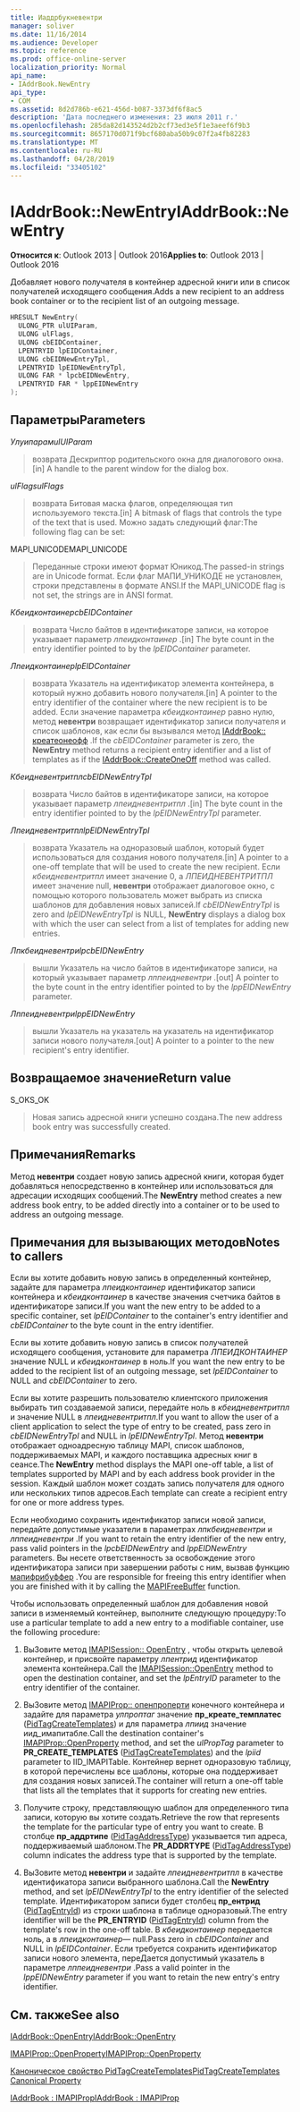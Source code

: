 ```yaml
---
title: Иаддрбукневентри
manager: soliver
ms.date: 11/16/2014
ms.audience: Developer
ms.topic: reference
ms.prod: office-online-server
localization_priority: Normal
api_name:
- IAddrBook.NewEntry
api_type:
- COM
ms.assetid: 8d2d786b-e621-456d-b087-3373df6f8ac5
description: 'Дата последнего изменения: 23 июля 2011 г.'
ms.openlocfilehash: 285da82d143524d2b2cf73ed3e5f1e3aeef6f9b3
ms.sourcegitcommit: 8657170d071f9bcf680aba50b9c07f2a4fb82283
ms.translationtype: MT
ms.contentlocale: ru-RU
ms.lasthandoff: 04/28/2019
ms.locfileid: "33405102"
---
```

# <a name="iaddrbooknewentry"></a><span data-ttu-id="6443d-103">IAddrBook::NewEntry</span><span class="sxs-lookup"><span data-stu-id="6443d-103">IAddrBook::NewEntry</span></span>

  
  
<span data-ttu-id="6443d-104">**Относится к**: Outlook 2013 | Outlook 2016</span><span class="sxs-lookup"><span data-stu-id="6443d-104">**Applies to**: Outlook 2013 | Outlook 2016</span></span> 
  
<span data-ttu-id="6443d-105">Добавляет нового получателя в контейнер адресной книги или в список получателей исходящего сообщения.</span><span class="sxs-lookup"><span data-stu-id="6443d-105">Adds a new recipient to an address book container or to the recipient list of an outgoing message.</span></span>
  
```cpp
HRESULT NewEntry(
  ULONG_PTR ulUIParam,
  ULONG ulFlags,
  ULONG cbEIDContainer,
  LPENTRYID lpEIDContainer,
  ULONG cbEIDNewEntryTpl,
  LPENTRYID lpEIDNewEntryTpl,
  ULONG FAR * lpcbEIDNewEntry,
  LPENTRYID FAR * lppEIDNewEntry
);
```

## <a name="parameters"></a><span data-ttu-id="6443d-106">Параметры</span><span class="sxs-lookup"><span data-stu-id="6443d-106">Parameters</span></span>

 <span data-ttu-id="6443d-107">_Улуипарам_</span><span class="sxs-lookup"><span data-stu-id="6443d-107">_ulUIParam_</span></span>
  
> <span data-ttu-id="6443d-108">возврата Дескриптор родительского окна для диалогового окна.</span><span class="sxs-lookup"><span data-stu-id="6443d-108">[in] A handle to the parent window for the dialog box.</span></span>
    
 <span data-ttu-id="6443d-109">_ulFlags_</span><span class="sxs-lookup"><span data-stu-id="6443d-109">_ulFlags_</span></span>
  
> <span data-ttu-id="6443d-110">возврата Битовая маска флагов, определяющая тип используемого текста.</span><span class="sxs-lookup"><span data-stu-id="6443d-110">[in] A bitmask of flags that controls the type of the text that is used.</span></span> <span data-ttu-id="6443d-111">Можно задать следующий флаг:</span><span class="sxs-lookup"><span data-stu-id="6443d-111">The following flag can be set:</span></span>
    
<span data-ttu-id="6443d-112">MAPI_UNICODE</span><span class="sxs-lookup"><span data-stu-id="6443d-112">MAPI_UNICODE</span></span> 
  
> <span data-ttu-id="6443d-113">Переданные строки имеют формат Юникод.</span><span class="sxs-lookup"><span data-stu-id="6443d-113">The passed-in strings are in Unicode format.</span></span> <span data-ttu-id="6443d-114">Если флаг МАПИ_УНИКОДЕ не установлен, строки представлены в формате ANSI.</span><span class="sxs-lookup"><span data-stu-id="6443d-114">If the MAPI_UNICODE flag is not set, the strings are in ANSI format.</span></span>
    
 <span data-ttu-id="6443d-115">_Кбеидконтаинер_</span><span class="sxs-lookup"><span data-stu-id="6443d-115">_cbEIDContainer_</span></span>
  
> <span data-ttu-id="6443d-116">возврата Число байтов в идентификаторе записи, на которое указывает параметр _лпеидконтаинер_ .</span><span class="sxs-lookup"><span data-stu-id="6443d-116">[in] The byte count in the entry identifier pointed to by the  _lpEIDContainer_ parameter.</span></span> 
    
 <span data-ttu-id="6443d-117">_Лпеидконтаинер_</span><span class="sxs-lookup"><span data-stu-id="6443d-117">_lpEIDContainer_</span></span>
  
> <span data-ttu-id="6443d-118">возврата Указатель на идентификатор элемента контейнера, в который нужно добавить нового получателя.</span><span class="sxs-lookup"><span data-stu-id="6443d-118">[in] A pointer to the entry identifier of the container where the new recipient is to be added.</span></span> <span data-ttu-id="6443d-119">Если значение параметра _кбеидконтаинер_ равно нулю, метод **невентри** возвращает идентификатор записи получателя и список шаблонов, как если бы вызывался метод [IAddrBook:: креатеонеофф](iaddrbook-createoneoff.md) .</span><span class="sxs-lookup"><span data-stu-id="6443d-119">If the  _cbEIDContainer_ parameter is zero, the **NewEntry** method returns a recipient entry identifier and a list of templates as if the [IAddrBook::CreateOneOff](iaddrbook-createoneoff.md) method was called.</span></span> 
    
 <span data-ttu-id="6443d-120">_Кбеидневентритпл_</span><span class="sxs-lookup"><span data-stu-id="6443d-120">_cbEIDNewEntryTpl_</span></span>
  
> <span data-ttu-id="6443d-121">возврата Число байтов в идентификаторе записи, на которое указывает параметр _лпеидневентритпл_ .</span><span class="sxs-lookup"><span data-stu-id="6443d-121">[in] The byte count in the entry identifier pointed to by the  _lpEIDNewEntryTpl_ parameter.</span></span> 
    
 <span data-ttu-id="6443d-122">_Лпеидневентритпл_</span><span class="sxs-lookup"><span data-stu-id="6443d-122">_lpEIDNewEntryTpl_</span></span>
  
> <span data-ttu-id="6443d-123">возврата Указатель на одноразовый шаблон, который будет использоваться для создания нового получателя.</span><span class="sxs-lookup"><span data-stu-id="6443d-123">[in] A pointer to a one-off template that will be used to create the new recipient.</span></span> <span data-ttu-id="6443d-124">Если _кбеидневентритпл_ имеет значение 0, а _ЛПЕИДНЕВЕНТРИТПЛ_ имеет значение null, **невентри** отображает диалоговое окно, с помощью которого пользователь может выбрать из списка шаблонов для добавления новых записей.</span><span class="sxs-lookup"><span data-stu-id="6443d-124">If  _cbEIDNewEntryTpl_ is zero and  _lpEIDNewEntryTpl_ is NULL, **NewEntry** displays a dialog box with which the user can select from a list of templates for adding new entries.</span></span> 
    
 <span data-ttu-id="6443d-125">_Лпкбеидневентри_</span><span class="sxs-lookup"><span data-stu-id="6443d-125">_lpcbEIDNewEntry_</span></span>
  
> <span data-ttu-id="6443d-126">вышли Указатель на число байтов в идентификаторе записи, на который указывает параметр _лппеидневентри_ .</span><span class="sxs-lookup"><span data-stu-id="6443d-126">[out] A pointer to the byte count in the entry identifier pointed to by the  _lppEIDNewEntry_ parameter.</span></span> 
    
 <span data-ttu-id="6443d-127">_Лппеидневентри_</span><span class="sxs-lookup"><span data-stu-id="6443d-127">_lppEIDNewEntry_</span></span>
  
> <span data-ttu-id="6443d-128">вышли Указатель на указатель на указатель на идентификатор записи нового получателя.</span><span class="sxs-lookup"><span data-stu-id="6443d-128">[out] A pointer to a pointer to the new recipient's entry identifier.</span></span>
    
## <a name="return-value"></a><span data-ttu-id="6443d-129">Возвращаемое значение</span><span class="sxs-lookup"><span data-stu-id="6443d-129">Return value</span></span>

<span data-ttu-id="6443d-130">S_OK</span><span class="sxs-lookup"><span data-stu-id="6443d-130">S_OK</span></span> 
  
> <span data-ttu-id="6443d-131">Новая запись адресной книги успешно создана.</span><span class="sxs-lookup"><span data-stu-id="6443d-131">The new address book entry was successfully created.</span></span>
    
## <a name="remarks"></a><span data-ttu-id="6443d-132">Примечания</span><span class="sxs-lookup"><span data-stu-id="6443d-132">Remarks</span></span>

<span data-ttu-id="6443d-133">Метод **невентри** создает новую запись адресной книги, которая будет добавляться непосредственно в контейнер или использоваться для адресации исходящих сообщений.</span><span class="sxs-lookup"><span data-stu-id="6443d-133">The **NewEntry** method creates a new address book entry, to be added directly into a container or to be used to address an outgoing message.</span></span> 
  
## <a name="notes-to-callers"></a><span data-ttu-id="6443d-134">Примечания для вызывающих методов</span><span class="sxs-lookup"><span data-stu-id="6443d-134">Notes to callers</span></span>

<span data-ttu-id="6443d-135">Если вы хотите добавить новую запись в определенный контейнер, задайте для параметра _лпеидконтаинер_ идентификатор записи контейнера и _кбеидконтаинер_ в качестве значения счетчика байтов в идентификаторе записи.</span><span class="sxs-lookup"><span data-stu-id="6443d-135">If you want the new entry to be added to a specific container, set  _lpEIDContainer_ to the container's entry identifier and  _cbEIDContainer_ to the byte count in the entry identifier.</span></span> 
  
<span data-ttu-id="6443d-136">Если вы хотите добавить новую запись в список получателей исходящего сообщения, установите для параметра _ЛПЕИДКОНТАИНЕР_ значение NULL и _кбеидконтаинер_ в ноль.</span><span class="sxs-lookup"><span data-stu-id="6443d-136">If you want the new entry to be added to the recipient list of an outgoing message, set  _lpEIDContainer_ to NULL and  _cbEIDContainer_ to zero.</span></span> 
  
<span data-ttu-id="6443d-137">Если вы хотите разрешить пользователю клиентского приложения выбирать тип создаваемой записи, передайте ноль в _кбеидневентритпл_ и значение NULL в _лпеидневентритпл_.</span><span class="sxs-lookup"><span data-stu-id="6443d-137">If you want to allow the user of a client application to select the type of entry to be created, pass zero in  _cbEIDNewEntryTpl_ and NULL in  _lpEIDNewEntryTpl_.</span></span> <span data-ttu-id="6443d-138">Метод **невентри** отображает одноадресную таблицу MAPI, список шаблонов, поддерживаемых MAPI, и каждого поставщика адресных книг в сеансе.</span><span class="sxs-lookup"><span data-stu-id="6443d-138">The **NewEntry** method displays the MAPI one-off table, a list of templates supported by MAPI and by each address book provider in the session.</span></span> <span data-ttu-id="6443d-139">Каждый шаблон может создать запись получателя для одного или нескольких типов адресов.</span><span class="sxs-lookup"><span data-stu-id="6443d-139">Each template can create a recipient entry for one or more address types.</span></span> 
  
<span data-ttu-id="6443d-140">Если необходимо сохранить идентификатор записи новой записи, передайте допустимые указатели в параметрах _лпкбеидневентри_ и _лппеидневентри_ .</span><span class="sxs-lookup"><span data-stu-id="6443d-140">If you want to retain the entry identifier of the new entry, pass valid pointers in the  _lpcbEIDNewEntry_ and  _lppEIDNewEntry_ parameters.</span></span> <span data-ttu-id="6443d-141">Вы несете ответственность за освобождение этого идентификатора записи при завершении работы с ним, вызвав функцию [мапифрибуффер](mapifreebuffer.md) .</span><span class="sxs-lookup"><span data-stu-id="6443d-141">You are responsible for freeing this entry identifier when you are finished with it by calling the [MAPIFreeBuffer](mapifreebuffer.md) function.</span></span> 
  
<span data-ttu-id="6443d-142">Чтобы использовать определенный шаблон для добавления новой записи в изменяемый контейнер, выполните следующую процедуру:</span><span class="sxs-lookup"><span data-stu-id="6443d-142">To use a particular template to add a new entry to a modifiable container, use the following procedure:</span></span>
  
1. <span data-ttu-id="6443d-143">ВыЗовите метод [IMAPISession:: OpenEntry](imapisession-openentry.md) , чтобы открыть целевой контейнер, и присвойте параметру _лпентрид_ идентификатор элемента контейнера.</span><span class="sxs-lookup"><span data-stu-id="6443d-143">Call the [IMAPISession::OpenEntry](imapisession-openentry.md) method to open the destination container, and set the  _lpEntryID_ parameter to the entry identifier of the container.</span></span> 
    
2. <span data-ttu-id="6443d-144">ВыЗовите метод [IMAPIProp:: опенпроперти](imapiprop-openproperty.md) конечного контейнера и задайте для параметра _улпроптаг_ значение **пр_креате_темплатес** ([PidTagCreateTemplates](pidtagcreatetemplates-canonical-property.md)) и для параметра _лпиид_ значение иид_имапитабле.</span><span class="sxs-lookup"><span data-stu-id="6443d-144">Call the destination container's [IMAPIProp::OpenProperty](imapiprop-openproperty.md) method, and set the  _ulPropTag_ parameter to **PR_CREATE_TEMPLATES** ([PidTagCreateTemplates](pidtagcreatetemplates-canonical-property.md)) and the  _lpiid_ parameter to IID_IMAPITable.</span></span> <span data-ttu-id="6443d-145">Контейнер вернет одноразовую таблицу, в которой перечислены все шаблоны, которые она поддерживает для создания новых записей.</span><span class="sxs-lookup"><span data-stu-id="6443d-145">The container will return a one-off table that lists all the templates that it supports for creating new entries.</span></span> 
    
3. <span data-ttu-id="6443d-146">Получите строку, представляющую шаблон для определенного типа записи, которую вы хотите создать.</span><span class="sxs-lookup"><span data-stu-id="6443d-146">Retrieve the row that represents the template for the particular type of entry you want to create.</span></span> <span data-ttu-id="6443d-147">В столбце **пр_аддртипе** ([PidTagAddressType](pidtagaddresstype-canonical-property.md)) указывается тип адреса, поддерживаемый шаблоном.</span><span class="sxs-lookup"><span data-stu-id="6443d-147">The **PR_ADDRTYPE** ([PidTagAddressType](pidtagaddresstype-canonical-property.md)) column indicates the address type that is supported by the template.</span></span>
    
4. <span data-ttu-id="6443d-148">ВыЗовите метод **невентри** и задайте _лпеидневентритпл_ в качестве идентификатора записи выбранного шаблона.</span><span class="sxs-lookup"><span data-stu-id="6443d-148">Call the **NewEntry** method, and set  _lpEIDNewEntryTpl_ to the entry identifier of the selected template.</span></span> <span data-ttu-id="6443d-149">Идентификатором записи будет столбец **пр_ентрид** ([PidTagEntryId](pidtagentryid-canonical-property.md)) из строки шаблона в таблице одноразовый.</span><span class="sxs-lookup"><span data-stu-id="6443d-149">The entry identifier will be the **PR_ENTRYID** ([PidTagEntryId](pidtagentryid-canonical-property.md)) column from the template's row in the one-off table.</span></span> <span data-ttu-id="6443d-150">В _кбеидконтаинер_ передается ноль, а в _лпеидконтаинер_— null.</span><span class="sxs-lookup"><span data-stu-id="6443d-150">Pass zero in  _cbEIDContainer_ and NULL in  _lpEIDContainer_.</span></span> <span data-ttu-id="6443d-151">Если требуется сохранить идентификатор записи нового элемента, переДается допустимый указатель в параметре _лппеидневентри_ .</span><span class="sxs-lookup"><span data-stu-id="6443d-151">Pass a valid pointer in the  _lppEIDNewEntry_ parameter if you want to retain the new entry's entry identifier.</span></span> 
    
## <a name="see-also"></a><span data-ttu-id="6443d-152">См. также</span><span class="sxs-lookup"><span data-stu-id="6443d-152">See also</span></span>



[<span data-ttu-id="6443d-153">IAddrBook::OpenEntry</span><span class="sxs-lookup"><span data-stu-id="6443d-153">IAddrBook::OpenEntry</span></span>](iaddrbook-openentry.md)
  
[<span data-ttu-id="6443d-154">IMAPIProp::OpenProperty</span><span class="sxs-lookup"><span data-stu-id="6443d-154">IMAPIProp::OpenProperty</span></span>](imapiprop-openproperty.md)
  
[<span data-ttu-id="6443d-155">Каноническое свойство PidTagCreateTemplates</span><span class="sxs-lookup"><span data-stu-id="6443d-155">PidTagCreateTemplates Canonical Property</span></span>](pidtagcreatetemplates-canonical-property.md)
  
[<span data-ttu-id="6443d-156">IAddrBook : IMAPIProp</span><span class="sxs-lookup"><span data-stu-id="6443d-156">IAddrBook : IMAPIProp</span></span>](iaddrbookimapiprop.md)

